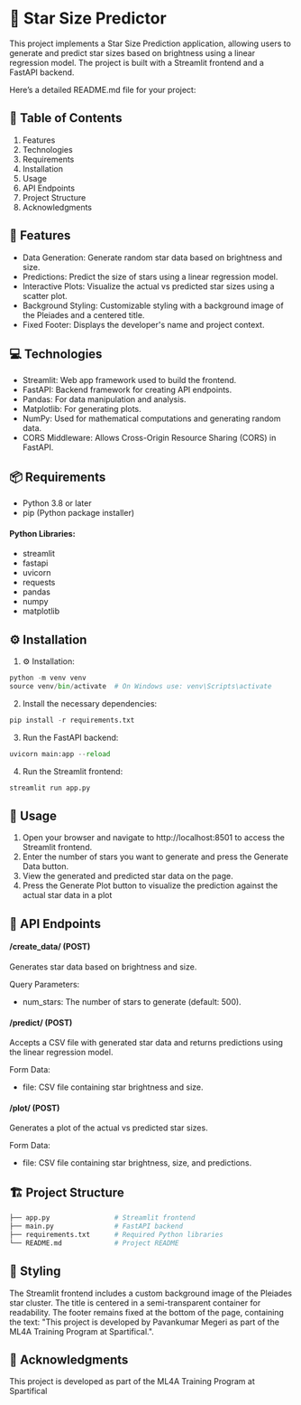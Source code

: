 # 🌟 Star Size Predictor
This project implements a Star Size Prediction application, allowing users to generate and predict star sizes based on brightness using a linear regression model. The project is built with a Streamlit frontend and a FastAPI backend.

Here’s a detailed README.md file for your project:

## 📜 Table of Contents
1) Features
2) Technologies
3) Requirements
4) Installation
5) Usage
6) API Endpoints
7) Project Structure
8) Acknowledgments

## 🌟 Features
* Data Generation: Generate random star data based on brightness and size.
* Predictions: Predict the size of stars using a linear regression model.
* Interactive Plots: Visualize the actual vs predicted star sizes using a scatter plot.
* Background Styling: Customizable styling with a background image of the Pleiades and a centered title.
* Fixed Footer: Displays the developer's name and project context.

## 💻 Technologies
* Streamlit: Web app framework used to build the frontend.
* FastAPI: Backend framework for creating API endpoints.
* Pandas: For data manipulation and analysis.
* Matplotlib: For generating plots.
* NumPy: Used for mathematical computations and generating random data.
* CORS Middleware: Allows Cross-Origin Resource Sharing (CORS) in FastAPI.

## 📦 Requirements
* Python 3.8 or later
* pip (Python package installer)

#### Python Libraries:

* streamlit
* fastapi
* uvicorn
* requests
* pandas
* numpy
* matplotlib

## ⚙️ Installation
1) ⚙️ Installation:
```python
python -m venv venv
source venv/bin/activate  # On Windows use: venv\Scripts\activate
```

2) Install the necessary dependencies:
```python
pip install -r requirements.txt
```

3) Run the FastAPI backend:
```python
uvicorn main:app --reload
```

4) Run the Streamlit frontend:
```python
streamlit run app.py
```

## 🚀 Usage
1) Open your browser and navigate to http://localhost:8501 to access the Streamlit frontend.
2) Enter the number of stars you want to generate and press the Generate Data button.
3) View the generated and predicted star data on the page.
4) Press the Generate Plot button to visualize the prediction against the actual star data in a plot

## 📡 API Endpoints
#### /create_data/ (POST)
Generates star data based on brightness and size.

Query Parameters:
* num_stars: The number of stars to generate (default: 500).

#### /predict/ (POST)
Accepts a CSV file with generated star data and returns predictions using the linear regression model.

Form Data:
* file: CSV file containing star brightness and size.

#### /plot/ (POST)
Generates a plot of the actual vs predicted star sizes.

Form Data:
* file: CSV file containing star brightness, size, and predictions.

## 🏗️ Project Structure
```python
├── app.py                # Streamlit frontend
├── main.py               # FastAPI backend
├── requirements.txt      # Required Python libraries
└── README.md             # Project README
```

## 🎨 Styling
The Streamlit frontend includes a custom background image of the Pleiades star cluster. The title is centered in a semi-transparent container for readability. The footer remains fixed at the bottom of the page, containing the text: "This project is developed by Pavankumar Megeri as part of the ML4A Training Program at Spartifical.".

## 🙏 Acknowledgments
This project is developed as part of the ML4A Training Program at Spartifical

